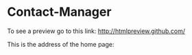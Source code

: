 # Contact-Manager

To see a preview go to this link:
http://htmlpreview.github.com/

This is the address of the home page:
